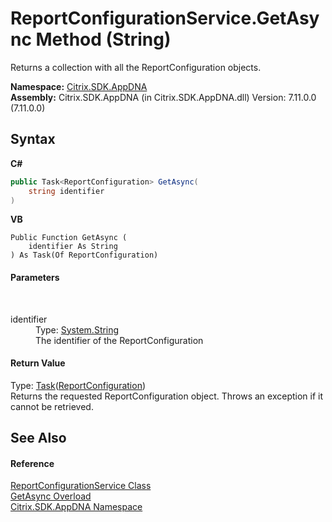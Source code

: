 # ReportConfigurationService.GetAsync Method (String)
 

Returns a collection with all the ReportConfiguration objects.

**Namespace:**&nbsp;[Citrix.SDK.AppDNA](index.md)<br />**Assembly:**&nbsp;Citrix.SDK.AppDNA (in Citrix.SDK.AppDNA.dll) Version: 7.11.0.0 (7.11.0.0)

## Syntax

**C#**
```csharp
public Task<ReportConfiguration> GetAsync(
	string identifier
)
```

**VB**
```vbnet
Public Function GetAsync ( 
	identifier As String
) As Task(Of ReportConfiguration)
```


#### Parameters
&nbsp;<dl><dt>identifier</dt><dd>Type: <a href="http://msdn2.microsoft.com/en-us/library/s1wwdcbf" target="_blank">System.String</a><br />The identifier of the ReportConfiguration</dd></dl>

#### Return Value
Type: <a href="http://msdn2.microsoft.com/en-us/library/dd321424" target="_blank">Task</a>(<a href="65f3ee4f-5129-5083-b4da-0f1e23fc3784">ReportConfiguration</a>)<br />Returns the requested ReportConfiguration object. Throws an exception if it cannot be retrieved.

## See Also


#### Reference
<a href="1d24c8d7-633d-8fcb-0e0a-e524dc26c7b3">ReportConfigurationService Class</a><br /><a href="fe542d08-0cf5-9ec4-ac5d-c7ef6456fac8">GetAsync Overload</a><br /><a href="fe2d265b-410b-8b11-1eb4-a790e0b062bf">Citrix.SDK.AppDNA Namespace</a><br />